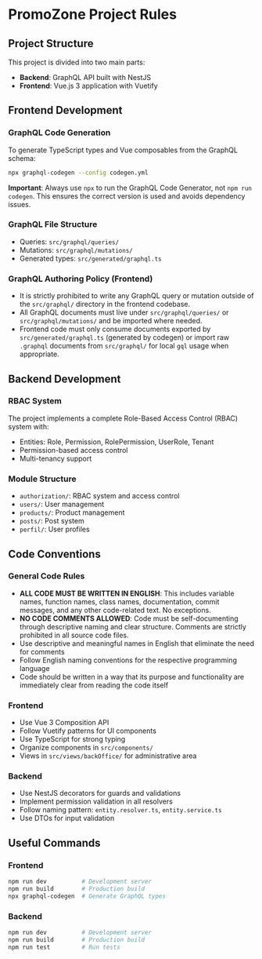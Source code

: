 # PromoZone Project Rules

## Project Structure

This project is divided into two main parts:
- **Backend**: GraphQL API built with NestJS
- **Frontend**: Vue.js 3 application with Vuetify

## Frontend Development

### GraphQL Code Generation

To generate TypeScript types and Vue composables from the GraphQL schema:

```bash
npx graphql-codegen --config codegen.yml
```

**Important**: Always use `npx` to run the GraphQL Code Generator, not `npm run codegen`. This ensures the correct version is used and avoids dependency issues.

### GraphQL File Structure

- Queries: `src/graphql/queries/`
- Mutations: `src/graphql/mutations/`
- Generated types: `src/generated/graphql.ts`

### GraphQL Authoring Policy (Frontend)

- It is strictly prohibited to write any GraphQL query or mutation outside of the `src/graphql/` directory in the frontend codebase.
- All GraphQL documents must live under `src/graphql/queries/` or `src/graphql/mutations/` and be imported where needed.
- Frontend code must only consume documents exported by `src/generated/graphql.ts` (generated by codegen) or import raw `.graphql` documents from `src/graphql/` for local `gql` usage when appropriate.

## Backend Development

### RBAC System

The project implements a complete Role-Based Access Control (RBAC) system with:
- Entities: Role, Permission, RolePermission, UserRole, Tenant
- Permission-based access control
- Multi-tenancy support

### Module Structure

- `authorization/`: RBAC system and access control
- `users/`: User management
- `products/`: Product management
- `posts/`: Post system
- `perfil/`: User profiles

## Code Conventions

### General Code Rules
- **ALL CODE MUST BE WRITTEN IN ENGLISH**: This includes variable names, function names, class names, documentation, commit messages, and any other code-related text. No exceptions.
- **NO CODE COMMENTS ALLOWED**: Code must be self-documenting through descriptive naming and clear structure. Comments are strictly prohibited in all source code files.
- Use descriptive and meaningful names in English that eliminate the need for comments
- Follow English naming conventions for the respective programming language
- Code should be written in a way that its purpose and functionality are immediately clear from reading the code itself

### Frontend
- Use Vue 3 Composition API
- Follow Vuetify patterns for UI components
- Use TypeScript for strong typing
- Organize components in `src/components/`
- Views in `src/views/backOffice/` for administrative area

### Backend
- Use NestJS decorators for guards and validations
- Implement permission validation in all resolvers
- Follow naming pattern: `entity.resolver.ts`, `entity.service.ts`
- Use DTOs for input validation

## Useful Commands

### Frontend
```bash
npm run dev          # Development server
npm run build        # Production build
npx graphql-codegen  # Generate GraphQL types
```

### Backend
```bash
npm run dev          # Development server
npm run build        # Production build
npm run test         # Run tests
```